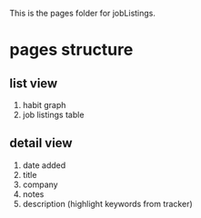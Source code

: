 This is the pages folder for jobListings.


# pages structure

## list view

1. habit graph
2. job listings table

## detail view

1. date added
2. title
3. company
4. notes
5. description (highlight keywords from tracker)